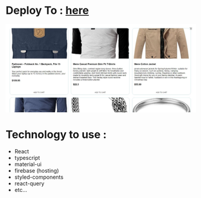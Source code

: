 # Deploy To : [here](https://shopping-card-ts.web.app/)
 
<img src="https://raw.githubusercontent.com/mahdi-zoraghi/shopping-card-typescript/master/shopping-card-ts.jpg" />

# Technology to use :

- React
- typescript
- material-ui
- firebase (hosting)
- styled-components
- react-query
- etc...
